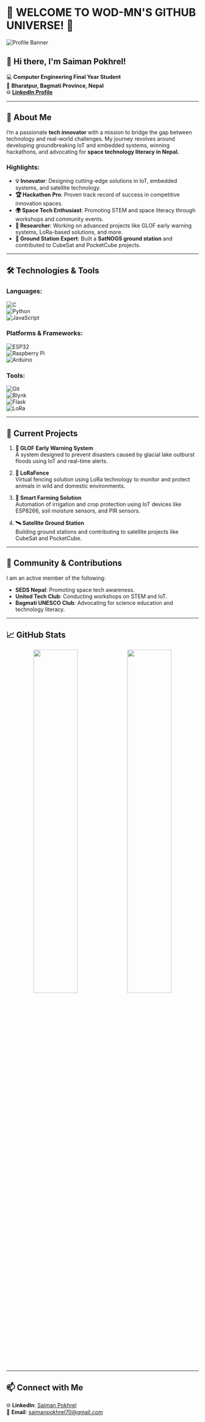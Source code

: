 # 🌌 WELCOME TO WOD-MN'S GITHUB UNIVERSE! 🚀

![Profile Banner](https://readme-typing-svg.herokuapp.com?font=Fira+Code&size=30&duration=4000&pause=500&color=0CF7E7&width=900&lines=👨‍💻+Computer+Engineer+%7C+Space+Enthusiast;🌍+IoT+%26+Embedded+Systems+Innovator;🎯+Hackathon+Champion+%7C+Problem+Solver;💡+Passionate+about+Space+Tech+Literacy;🔗+Driven+by+Innovation+%26+Impact!)


## 👋 Hi there, I'm **Saiman Pokhrel**!  
💻 **Computer Engineering Final Year Student**  
📍 **Bharatpur, Bagmati Province, Nepal**  
🌐 **[LinkedIn Profile](https://www.linkedin.com/in/saiman-pokhrel-385946154/)**  

---

## 🚀 About Me  

I’m a passionate **tech innovator** with a mission to bridge the gap between technology and real-world challenges. My journey revolves around developing groundbreaking IoT and embedded systems, winning hackathons, and advocating for **space technology literacy in Nepal.**

### Highlights:  
- **💡 Innovator**: Designing cutting-edge solutions in IoT, embedded systems, and satellite technology.  
- **🏆 Hackathon Pro**: Proven track record of success in competitive innovation spaces.  
- **🌍 Space Tech Enthusiast**: Promoting STEM and space literacy through workshops and community events.  
- **🔬 Researcher**: Working on advanced projects like GLOF early warning systems, LoRa-based solutions, and more.  
- **📡 Ground Station Expert**: Built a **SatNOGS ground station** and contributed to CubeSat and PocketCube projects.

---

## 🛠️ Technologies & Tools  

### Languages:  
![C](https://img.shields.io/badge/-C-00599C?logo=c&logoColor=white&style=flat)  
![Python](https://img.shields.io/badge/-Python-3776AB?logo=python&logoColor=white&style=flat)  
![JavaScript](https://img.shields.io/badge/-JavaScript-F7DF1E?logo=javascript&logoColor=black&style=flat)  

### Platforms & Frameworks:  
![ESP32](https://img.shields.io/badge/-ESP32-181717?logo=espressif&logoColor=white&style=flat)  
![Raspberry Pi](https://img.shields.io/badge/-Raspberry%20Pi-A22846?logo=raspberry-pi&logoColor=white&style=flat)  
![Arduino](https://img.shields.io/badge/-Arduino-00979D?logo=arduino&logoColor=white&style=flat)  

### Tools:  
![Git](https://img.shields.io/badge/-Git-F05032?logo=git&logoColor=white&style=flat)  
![Blynk](https://img.shields.io/badge/-Blynk-3C9CD7?logo=blynk&logoColor=white&style=flat)  
![Flask](https://img.shields.io/badge/-Flask-000000?logo=flask&logoColor=white&style=flat)  
![LoRa](https://img.shields.io/badge/-LoRa-051C2C?style=flat&logoColor=white)  

---

## 🔭 Current Projects  

1. **🌊 GLOF Early Warning System**  
   A system designed to prevent disasters caused by glacial lake outburst floods using IoT and real-time alerts.  

2. **🐾 LoRaFence**  
   Virtual fencing solution using LoRa technology to monitor and protect animals in wild and domestic environments.  

3. **🌾 Smart Farming Solution**  
   Automation of irrigation and crop protection using IoT devices like ESP8266, soil moisture sensors, and PIR sensors.  

4. **🛰️ Satellite Ground Station**  
   Building ground stations and contributing to satellite projects like CubeSat and PocketCube.

---

## 🌱 Community & Contributions  

I am an active member of the following:  
- **SEDS Nepal**: Promoting space tech awareness.  
- **United Tech Club**: Conducting workshops on STEM and IoT.  
- **Bagmati UNESCO Club**: Advocating for science education and technology literacy.  

---

## 📈 GitHub Stats  

<p align="center">
  <img src="https://github-readme-stats.vercel.app/api?username=WOD-MN&show_icons=true&theme=radical" width="48%" />
  <img src="https://github-readme-streak-stats.herokuapp.com/?user=WOD-MN&theme=radical" width="48%" />
</p>

---

## 📫 Connect with Me  

🌐 **LinkedIn**: [Saiman Pokhrel](https://www.linkedin.com/in/saiman-pokhrel-385946154/)  
📧 **Email**: saimanpokhrel70@gmail.com  
